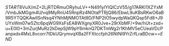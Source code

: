 $START$8VuX/mZ+2LjRTDRmuORyhuLV++N491ylYlQlCzV55/g17ARKI1XZYxM/VmbJkMGgm4U/vq9MyRnU45RnpRz4NOtaPTRjQ86/EbwL9uKBsRKwO6aB9R5YTQQKAwIlSnNsq4YNhMjNMOTAt9D/FNP2tO5wydpWaQKQsp5Fd8+J9UYxWm07w5Ztc6pqWG9XsFsEA8WXgnyXR0Jve+29rXbMF/+9w/hUt+zxd+u+E0l0+3mZurjMuRz2kDepSjW9pY6mknQ7DKTmWg2r1KhMV5eCUeaVDcPanpxdx4MxL8vcorr7tDkUQrymvqXBa2FFXtccfph26NtNI9YrZrfLraBDcw==$END$